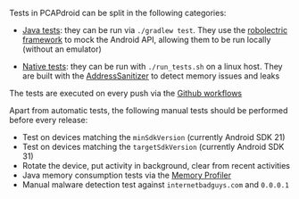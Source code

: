 Tests in PCAPdroid can be split in the following categories:

- [Java tests](https://github.com/emanuele-f/PCAPdroid/tree/dev/app/src/test/java):
  they can be run via `./gradlew test`. They use the
  [robolectric framework](https://github.com/robolectric/robolectric)
  to mock the Android API, allowing them to be run locally (without an emulator)

- [Native tests](https://github.com/emanuele-f/PCAPdroid/tree/dev/app/src/main/jni/tests):
  they can be run with `./run_tests.sh` on a linux host. They are built
  with the [AddressSanitizer](https://clang.llvm.org/docs/AddressSanitizer.html)
  to detect memory issues and leaks

The tests are executed on every push via the
[Github workflows](https://github.com/emanuele-f/PCAPdroid/tree/dev/.github/workflows)

Apart from automatic tests, the following manual tests should be performed
before every release:

- Test on devices matching the `minSdkVersion` (currently Android SDK 21)
- Test on devices matching the `targetSdkVersion` (currently Android SDK 31)
- Rotate the device, put activity in background, clear from recent activities
- Java memory consumption tests via the [Memory Profiler](https://developer.android.com/studio/profile/memory-profiler)
- Manual malware detection test against `internetbadguys.com` and `0.0.0.1`
